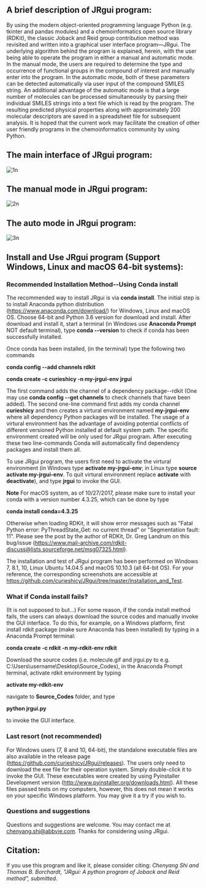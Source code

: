 ## A brief description of JRgui program:

By using the modern object-oriented programming language Python (e.g. tkinter and pandas modules) and a chemoinformatics open source library (RDKit), the classic Joback and Reid group contribution method was revisited and written into a graphical user interface program—JRgui. The underlying algorithm behind the program is explained, herein, with the user being able to operate the program in either a manual and automatic mode. In the manual mode, the users are required to determine the type and occurrence of functional groups in the compound of interest and manually enter into the program. In the automatic mode, both of these parameters can be detected automatically via user input of the compound SMILES string. An additional advantage of the automatic mode is that a large number of molecules can be processed simultaneously by parsing their individual SMILES strings into a text file which is read by the program. The resulting predicted physical properties along with approximately 200 molecular descriptors are saved in a spreadsheet file for subsequent analysis. It is hoped that the current work may facilitate the creation of other user friendly programs in the chemoinformatics community by using Python.

## The main interface of JRgui program:

![1n](https://user-images.githubusercontent.com/8492535/31049114-df926e6c-a5f1-11e7-9da8-ad9d0602e533.png)

## The manual mode in JRgui program:
![2n](https://user-images.githubusercontent.com/8492535/31049131-243170f4-a5f2-11e7-8f90-a7d97577ae96.png)

## The auto mode in JRgui program:
![3n](https://user-images.githubusercontent.com/8492535/31049115-df9e03c6-a5f1-11e7-92a8-33f2cf47dc90.png)

## Install and Use JRgui program (Support Windows, Linux and macOS 64-bit systems): 
### Recommended Installation Method--Using <b>Conda install</b>

The recommended way to install JRgui is via <b>conda install</b>. The initial step is to install Anaconda python distribution (https://www.anaconda.com/download/) for Windows, Linux and macOS OS. Choose 64-bit and Python 3.6 version for download and install. After download and install it, start a terminal (in Windows use <b>Anaconda Prompt</b> NOT default terminal), type <b>conda --version</b> to check if conda has been successfully installed. 

Once conda has been installed, (in the terminal) type the following two commands

<b>conda config --add channels rdkit</b> 

<b>conda create -c curieshicy -n my-jrgui-env jrgui</b> 

The first command adds the channel of a dependency package--rdkit (One may use <b>conda config --get channels</b> to check channels that have been added). The second one-line command first adds my conda channel <b>curieshicy</b> and then creates a virtural environment named <b>my-jrgui-env</b> where all dependency Python packages will be installed. The usage of a virtural environment has the advantage of avoiding potential conflicts of different versioned Python installed at default system path. The specific environment created will be only used for JRgui program. After executing these two line-commands Conda will automatically find dependency packages and install them all. 

To use JRgui program, the users first need to activate the virtural environment (in Windows type <b>activate my-jrgui-env</b>; in Linux type <b>source activate my-jrgui-env</b>. To quit virtural environment replace <b>activate</b> with <b>deactivate</b>), and type <b>jrgui</b> to invoke the GUI. 

<b>Note</b> For macOS system, as of 10/27/2017, please make sure to install your conda with a version number 4.3.25, which can be done by type 

<b>conda install conda=4.3.25</b>

Otherwise when loading RDKit, it will show error messages such as "Fatal Python error: PyThreadState_Get: no current thread" or "Segmentation fault: 11". Please see the post by the author of RDKit, Dr. Greg Landrum on this bug/issue (https://www.mail-archive.com/rdkit-discuss@lists.sourceforge.net/msg07325.html).

The installation and test of JRgui program has been performed on Windows 7, 8.1, 10, Linux Ubuntu 14.04.5 and macOS 10.10.3 (all 64-bit OS). For your reference, the corresponding screenshots are accessible at https://github.com/curieshicy/JRgui/tree/master/Installation_and_Test. 

### What if Conda install fails?
(It is not supposed to but...) For some reason, if the conda install method fails, the users can always download the source codes and manually invoke the GUI interface. To do this, for example, on a Windows platform, first install rdkit package (make sure Anaconda has been installed) by typing in a Anaconda Prompt terminal:

<b>conda create -c rdkit -n my-rdkit-env rdkit</b>

Download the source codes (i.e. molecule.gif and jrgui.py to e.g. C:\Users\username\Desktop\Source_Codes), in the Anaconda Prompt terminal, activate rdkit environment by typing 

<b>activate my-rdkit-env</b>

navigate to <b>Source_Codes</b> folder, and type 

<b>python jrgui.py</b> 

to invoke the GUI interface.

### Last resort (not recommended)

For Windows users (7, 8 and 10, 64-bit), the standalone executable files are also available in the release page (https://github.com/curieshicy/JRgui/releases). The users only need to download the exe file for their operation system. Simply double-click it to invoke the GUI. These executables were created by using Pyinstaller Development version (http://www.pyinstaller.org/downloads.html). All these files passed tests on my computers, however, this does not mean it works on your specific Windows platform. You may give it a try if you wish to.

### Questions and suggestions

Questions and suggestions are welcome. You may contact me at chenyang.shi@abbvie.com. Thanks for considering using JRgui.

## Citation:

If you use this program and like it, please consider citing: <i>Chenyang Shi and Thomas B. Borchardt, "JRgui: A python program of Joback and Reid method", submitted</i>. 
